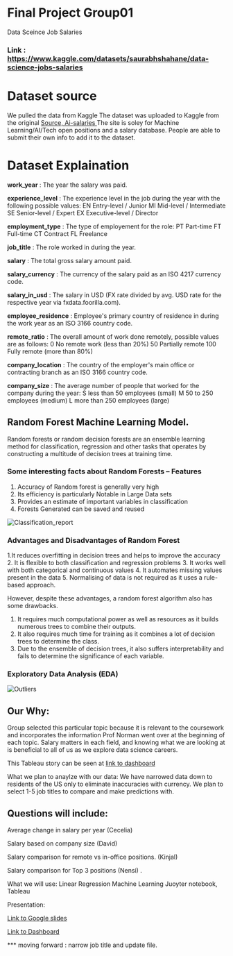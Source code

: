 # Final Project Group01
Data Sceince Job Salaries 

### Link : https://www.kaggle.com/datasets/saurabhshahane/data-science-jobs-salaries

# Dataset source
We pulled the data from Kaggle
The dataset was uploaded to Kaggle from the original [Source, Ai-salaries ](https://salaries.ai-jobs.net/download
)
The site is soley for Machine Learning/AI/Tech open positions and a salary database. People are able to submit their own info to add it to the dataset. 
# Dataset Explaination 

<b>work_year</b> : The year the salary was paid.

<b>experience_level</b> : The experience level in the job during the year with the following possible values: EN Entry-level / Junior MI Mid-level / Intermediate SE Senior-level / Expert EX Executive-level / Director

<b>employment_type</b> : The type of employement for the role: PT Part-time FT Full-time CT Contract FL Freelance

<b>job_title</b> : The role worked in during the year.

<b>salary</b> : The total gross salary amount paid.

<b>salary_currency</b> : The currency of the salary paid as an ISO 4217 currency code.

<b>salary_in_usd</b> : The salary in USD (FX rate divided by avg. USD rate for the respective year via fxdata.foorilla.com).

<b>employee_residence</b> : Employee's primary country of residence in during the work year as an ISO 3166 country code.

<b>remote_ratio</b> : The overall amount of work done remotely, possible values are as follows: 0 No remote work (less than 20%) 50 Partially remote 100 Fully remote (more than 80%)

<b>company_location</b> : The country of the employer's main office or contracting branch as an ISO 3166 country code.

<b>company_size</b> : The average number of people that worked for the company during the year: S less than 50 employees (small) M 50 to 250 employees (medium) L more than 250 employees (large)




## Random Forest Machine Learning Model.

Random forests or random decision forests are an ensemble learning method for classification, regression and other tasks that operates by constructing a multitude of decision trees at training time.

### Some interesting facts about Random Forests – Features
1. Accuracy of Random forest is generally very high
2. Its efficiency is particularly Notable in Large Data sets
3. Provides an estimate of important variables in classification
4. Forests Generated can be saved and reused

![Classification_report](https://user-images.githubusercontent.com/107137215/202321271-6143b156-ac96-489a-a2f1-54288a14a60c.jpg)

 

### Advantages and Disadvantages of Random Forest
1.It reduces overfitting in decision trees and helps to improve the accuracy
2. It is flexible to both classification and regression problems
3. It works well with both categorical and continuous values
4. It automates missing values present in the data
5. Normalising of data is not required as it uses a rule-based approach.

However, despite these advantages, a random forest algorithm also has some drawbacks.
1. It requires much computational power as well as resources as it builds numerous trees to combine their outputs. 
2. It also requires much time for training as it combines a lot of decision trees to determine the class.
3. Due to the ensemble of decision trees, it also suffers interpretability and fails to determine the significance of each variable.

### Exploratory Data Analysis (EDA)

![Outliers](https://user-images.githubusercontent.com/107137215/202324439-2c5d6c37-7146-4cd2-91a4-8a8b6323170e.jpg)



## Our Why:
Group selected this particular topic because it is relevant to the coursework and incorporates the information Prof Norman went over at the beginning of each topic. Salary matters in each field, and knowing what we are looking at is beneficial to all of us as we explore data science careers. 

This Tableau story can be seen at  [link to dashboard](https://public.tableau.com/app/profile/nensi.pandya/viz/ds_salary/JobtitleandSalaryinUSd)

What we plan to anaylze with our data: 
We have narrowed data down to residents of the US only to eliminate inaccuracies with currency. We plan to select 1-5 job titles to compare and make predictions with. 

Questions will include:
---- 
Average change in salary per year (Cecelia)

Salary based on company size (David)

Salary comparison for remote vs in-office positions. (Kinjal)

Salary comparison for Top 3 positions (Nensi) . 


What we will use:
Linear Regression Machine Learning 
Juoyter notebook, Tableau 


Presentation:

[Link to Google slides](https://docs.google.com/presentation/d/1EuZcaTtNKKLiq5Ai4xnP8bAwsP34RqSoqZRCWC5Jcxg/edit#slide=id.g12bc75dd6ef_0_15)


[Link to Dashboard](https://public.tableau.com/authoring/Salariesfordatasciencejobs/Sheet5/Story%201?%3Aignore_sticky_session=yes#1)


*** moving forward :
narrow job title and update file.



